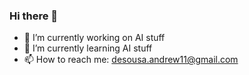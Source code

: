### Hi there 👋
- 🔭 I’m currently working on AI stuff
- 🌱 I’m currently learning AI stuff
- 📫 How to reach me: desousa.andrew11@gmail.com
